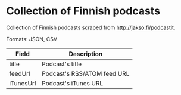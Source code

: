 # Collection of Finnish podcasts

Collection of Finnish podcasts scraped from http://jakso.fi/podcastit.

Formats: JSON, CSV

| Field      | Description                   |
| ---------- | ----------------------------- |
| title      | Podcast's title               |
| feedUrl    | Podcast's RSS/ATOM feed URL   |
| iTunesUrl  | Podcast's iTunes URL          |